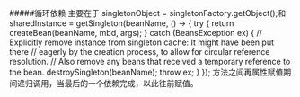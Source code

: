 #####循环依赖
    主要在于	singletonObject = singletonFactory.getObject();和
    sharedInstance = getSingleton(beanName, () -> {
    						try {
    							return createBean(beanName, mbd, args);
    						}
    						catch (BeansException ex) {
    							// Explicitly remove instance from singleton cache: It might have been put there
    							// eagerly by the creation process, to allow for circular reference resolution.
    							// Also remove any beans that received a temporary reference to the bean.
    							destroySingleton(beanName);
    							throw ex;
    						}
    					});
    方法之间再属性赋值期间递归调用，当最后的一个依赖完成，以此往前赋值。